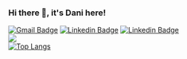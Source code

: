 ### Hi there 👋, it's Dani here!

[![Gmail Badge](https://img.shields.io/badge/-wiklapandu2503@gmail.com-c14438?style=flat&logo=Outlook&logoColor=white&link=mailto:wiklapandu2503@gmail.com)](mailto:wiklapandu2503@gmail.com) 
[![Linkedin Badge](https://img.shields.io/badge/-wiklapandu-0072b1?style=flat&logo=Linkedin&logoColor=white&link=https://www.linkedin.com/in/wiklapandu/)](https://www.linkedin.com/in/wiklapandu/)
[![Linkedin Badge](https://img.shields.io/badge/-danifitrianto?style=flat&logo=Dribbble&logoColor=white&link=https://dribbble.com/danifitrianto)](https://www.linkedin.com/in/wiklapandu/)
<br />
![](https://komarev.com/ghpvc/?username=danifitriantoo)<br />
[![Top Langs](https://github-readme-stats.vercel.app/api/top-langs/?username=danifitriantoo&hide=javascript,html,css&layout=compact&theme=dark)](https://github.com/danifitriantoo/github-readme-stats)

<!--
**danifitriantoo/danifitriantoo** is a ✨ _special_ ✨ repository because its `README.md` (this file) appears on your GitHub profile.

Here are some ideas to get you started:


-->
